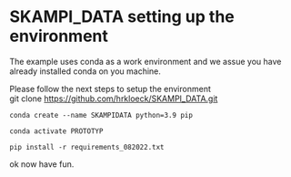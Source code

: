 # SKAMPI_DATA setting up the environment

The example uses conda as a work environment and we assue you have
already installed conda on you machine.

Please follow the next steps to setup the environment  
git clone https://github.com/hrkloeck/SKAMPI_DATA.git

```
conda create --name SKAMPIDATA python=3.9 pip

conda activate PROTOTYP

pip install -r requirements_082022.txt
```

ok now have fun.
